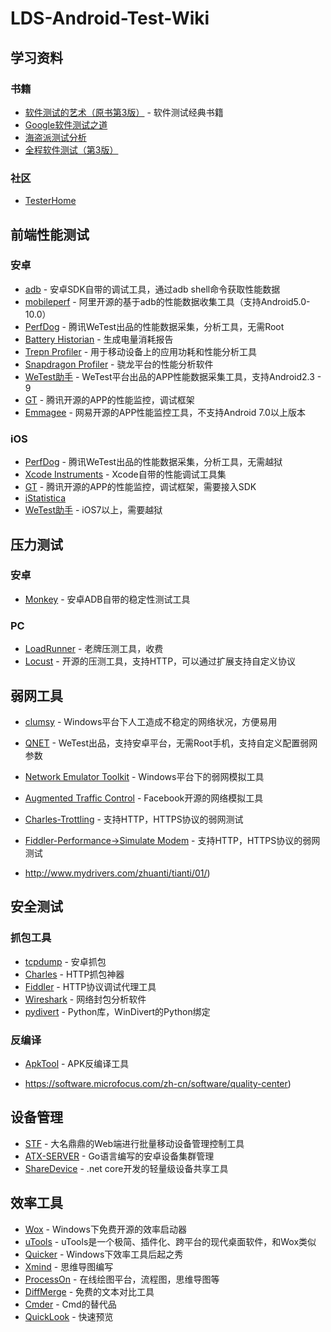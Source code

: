 # LDS-Android-Test-Wiki
## 学习资料

### 书籍
- [软件测试的艺术（原书第3版）](https://item.jd.com/10978790.html) - 软件测试经典书籍
- [Google软件测试之道](https://item.jd.com/11330792.html)
- [海盗派测试分析](https://item.jd.com/12037941.html)
- [全程软件测试（第3版）](https://item.jd.com/12468937.html)

### 社区
- [TesterHome](https://testerhome.com/)


## 前端性能测试

### 安卓
- [adb](https://developer.android.com/studio/command-line/adb.html) - 安卓SDK自带的调试工具，通过adb shell命令获取性能数据
- [mobileperf](https://github.com/alibaba/mobileperf) - 阿里开源的基于adb的性能数据收集工具（支持Android5.0-10.0）
- [PerfDog](https://perfdog.qq.com/) - 腾讯WeTest出品的性能数据采集，分析工具，无需Root
- [Battery Historian](https://github.com/google/battery-historian) - 生成电量消耗报告
- [Trepn Profiler](https://developer.qualcomm.com/software/trepn-power-profiler) - 用于移动设备上的应用功耗和性能分析工具
- [Snapdragon Profiler](https://developer.qualcomm.com/software/snapdragon-profiler) - 骁龙平台的性能分析软件
- [WeTest助手](https://wetest.qq.com/cloud/help/effective) - WeTest平台出品的APP性能数据采集工具，支持Android2.3 - 9
- [GT](https://github.com/Tencent/GT) - 腾讯开源的APP的性能监控，调试框架
- [Emmagee](https://github.com/NetEase/Emmagee) - 网易开源的APP性能监控工具，不支持Android 7.0以上版本

### iOS
- [PerfDog](https://perfdog.qq.com/) - 腾讯WeTest出品的性能数据采集，分析工具，无需越狱
- [Xcode Instruments](https://help.apple.com/instruments/mac/10.0/) - Xcode自带的性能调试工具集
- [GT](http://gt.tencent.com/) - 腾讯开源的APP的性能监控，调试框架，需要接入SDK 
- [iStatistica](https://www.imagetasks.com/system-battery-network-monitor-widget/)
- [WeTest助手](https://wetest.qq.com/cloud/help/effective) - iOS7以上，需要越狱

## 压力测试

### 安卓
- [Monkey](https://developer.android.com/studio/test/monkey.html) - 安卓ADB自带的稳定性测试工具

### PC
- [LoadRunner](https://software.microfocus.com/zh-cn/software/loadrunner) - 老牌压测工具，收费
- [Locust](https://www.locust.io/) - 开源的压测工具，支持HTTP，可以通过扩展支持自定义协议

## 弱网工具
- [clumsy](http://jagt.github.io/clumsy/) - Windows平台下人工造成不稳定的网络状况，方便易用
- [QNET](https://wetest.qq.com/product/qnet) - WeTest出品，支持安卓平台，无需Root手机，支持自定义配置弱网参数
- [Network Emulator Toolkit](http://blog.mrpol.nl/2010/01/14/network-emulator-toolkit/) - Windows平台下的弱网模拟工具
- [Augmented Traffic Control](https://github.com/facebook/augmented-traffic-control) - Facebook开源的网络模拟工具
- [Charles-Trottling](https://www.charlesproxy.com/) - 支持HTTP，HTTPS协议的弱网测试
- [Fiddler-Performance->Simulate Modem](https://www.telerik.com/fiddler) - 支持HTTP，HTTPS协议的弱网测试

- http://www.mydrivers.com/zhuanti/tianti/01/)

## 安全测试
### 抓包工具
- [tcpdump](http://www.androidtcpdump.com/android-tcpdump/downloads) - 安卓抓包
- [Charles](https://www.charlesproxy.com/download/) - HTTP抓包神器
- [Fiddler](https://www.telerik.com/fiddler) - HTTP协议调试代理工具
- [Wireshark](https://www.wireshark.org/) - 网络封包分析软件
- [pydivert](https://pypi.python.org/pypi/pydivert/2.0.1) - Python库，WinDivert的Python绑定

### 反编译
- [ApkTool](http://ibotpeaches.github.io/Apktool/) - APK反编译工具

- https://software.microfocus.com/zh-cn/software/quality-center)

## 设备管理
- [STF](https://openstf.io/) - 大名鼎鼎的Web端进行批量移动设备管理控制工具
- [ATX-SERVER](https://github.com/openatx/atx-server) - Go语言编写的安卓设备集群管理
- [ShareDevice](https://github.com/sunshine4me/ShareDevice) - .net core开发的轻量级设备共享工具

## 效率工具
- [Wox](http://www.getwox.com/) - Windows下免费开源的效率启动器
- [uTools](https://u.tools/) - uTools是一个极简、插件化、跨平台的现代桌面软件，和Wox类似
- [Quicker](https://www.getquicker.net/) - Windows下效率工具后起之秀
- [Xmind](http://www.xmindchina.net/) - 思维导图编写
- [ProcessOn](https://www.processon.com/) - 在线绘图平台，流程图，思维导图等
- [DiffMerge](http://www.sourcegear.com/diffmerge/downloaded.php) - 免费的文本对比工具
- [Cmder](http://cmder.net/) - Cmd的替代品
- [QuickLook](https://github.com/QL-Win/QuickLook/releases) - 快速预览
